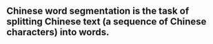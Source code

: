## Chinese word segmentation is the task of splitting Chinese text (a sequence of Chinese characters) into words.
